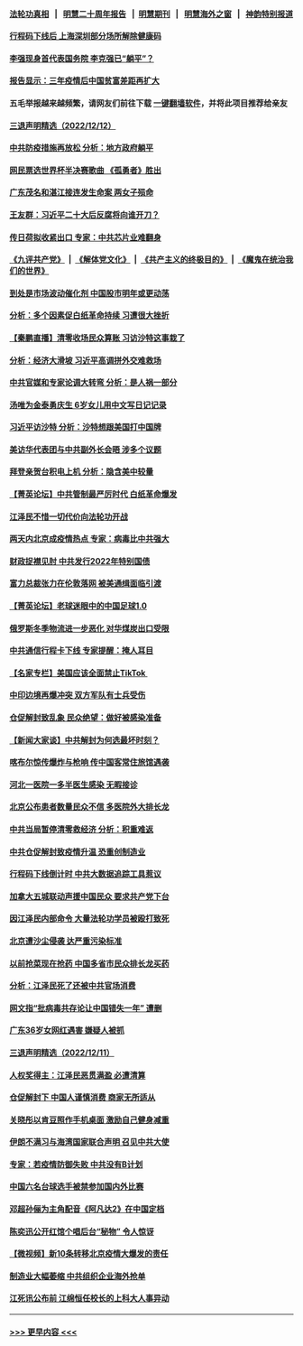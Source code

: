 #### [法轮功真相](https://github.com/gfw-breaker/truth/blob/master/README.md?t=0) &nbsp;&nbsp;|&nbsp;&nbsp; [明慧二十周年报告](https://github.com/gfw-breaker/mh-reports/blob/master/README.md?t=0) &nbsp;&nbsp;|&nbsp;&nbsp;[明慧期刊](https://github.com/gfw-breaker/mh-qikan) &nbsp;&nbsp;|&nbsp;&nbsp; [明慧海外之窗](https://github.com/gfw-breaker/mh-news/blob/master/README.md?t=0) &nbsp;&nbsp;|&nbsp;&nbsp; [神韵特别报道](https://github.com/gfw-breaker/mh-news/blob/master/shenyun.md?t=0)
#### [行程码下线后 上海深圳部分场所解除健康码](../pages/nsc413/n13883683.md?t=12131650) 
#### [李强现身首代表国务院 李克强已“躺平”？](../pages/nsc413/n13883598.md?t=12131650) 
#### [报告显示：三年疫情后中国贫富差距再扩大](../pages/nsc413/n13883480.md?t=12131650) 
#### 五毛举报越来越频繁，请网友们前往下载 [一键翻墙软件](https://github.com/gfw-breaker/ssr-accounts)，并将此项目推荐给亲友
#### [三退声明精选（2022/12/12）](../pages/nsc413/n13883652.md?t=12131650) 
#### [中共防疫措施再放松 分析：地方政府躺平](../pages/nsc413/n13883213.md?t=12131650) 
#### [网民票选世界杯半决赛歌曲 《孤勇者》胜出](../pages/nsc413/n13883541.md?t=12131650) 
#### [广东茂名和湛江接连发生命案 两女子殒命](../pages/nsc413/n13883579.md?t=12131650) 
#### [王友群：习近平二十大后反腐将向谁开刀？](../pages/nsc413/n13883431.md?t=12131650) 
#### [传日荷拟收紧出口 专家：中共芯片业难翻身](../pages/nsc413/n13883496.md?t=12131650) 
#### [《九评共产党》](https://github.com/begood0513/9ping.md/blob/master/README.md) &nbsp;|&nbsp; [《解体党文化》](../../../../jtdwh.md/blob/master/README.md)  &nbsp;|&nbsp; [《共产主义的终极目的》](../../../../gczydzjmd.md/blob/master/README.md) &nbsp;|&nbsp; [《魔鬼在统治我们的世界》](../../../../mgztzwmdsj.md/blob/master/README.md) 
#### [到处是市场波动催化剂 中国股市明年或更动荡](../pages/nsc413/n13883498.md?t=12131650) 
#### [分析：多个因素促白纸革命持续 习遭很大挫折](../pages/nsc413/n13872455.md?t=12131650) 
#### [【秦鹏直播】清零收场民众算账 习访沙特这事栽了](../pages/nsc413/n13883473.md?t=12131650) 
#### [分析：经济大滑坡 习近平高调拼外交难救场](../pages/nsc413/n13882938.md?t=12131650) 
#### [中共官媒和专家论调大转弯 分析：是人祸一部分](../pages/nsc413/n13883453.md?t=12131650) 
#### [汤唯为金泰勇庆生 6岁女儿用中文写日记记录](../pages/nsc413/n13883477.md?t=12131650) 
#### [习近平访沙特 分析：沙特想跟美国打中国牌](../pages/nsc413/n13883483.md?t=12131650) 
#### [美访华代表团与中共副外长会晤 涉多个议题](../pages/nsc413/n13883443.md?t=12131650) 
#### [拜登亲贺台积电上机 分析：隐含美中较量](../pages/nsc413/n13883456.md?t=12131650) 
#### [【菁英论坛】中共管制最严厉时代 白纸革命爆发](../pages/nsc413/n13883465.md?t=12131650) 
#### [江泽民不惜一切代价向法轮功开战](../pages/nsc413/n13883332.md?t=12131650) 
#### [两天内北京成疫情热点 专家：病毒比中共强大](../pages/nsc413/n13883440.md?t=12131650) 
#### [财政捉襟见肘 中共发行2022年特别国债](../pages/nsc413/n13883439.md?t=12131650) 
#### [富力总裁张力在伦敦落网 被美通缉面临引渡](../pages/nsc413/n13883423.md?t=12131650) 
#### [【菁英论坛】老球迷眼中的中国足球1.0](../pages/nsc413/n13883462.md?t=12131650) 
#### [俄罗斯冬季物流进一步恶化 对华煤炭出口受限](../pages/nsc413/n13883393.md?t=12131650) 
#### [中共通信行程卡下线 专家提醒：掩人耳目](../pages/nsc413/n13883397.md?t=12131650) 
#### [【名家专栏】美国应该全面禁止TikTok ](../pages/nsc413/n13883316.md?t=12131650) 
#### [中印边境再爆冲突 双方军队有士兵受伤](../pages/nsc413/n13883388.md?t=12131650) 
#### [仓促解封致乱象 民众绝望：做好被感染准备](../pages/nsc413/n13883381.md?t=12131650) 
#### [【新闻大家谈】中共解封为何选最坏时刻？](../pages/nsc413/n13883367.md?t=12131650) 
#### [喀布尔惊传爆炸与枪响 传中国客常住旅馆遇袭](../pages/nsc413/n13883280.md?t=12131650) 
#### [河北一医院一多半医生感染 无暇接诊](../pages/nsc413/n13883239.md?t=12131650) 
#### [北京公布患者数量民众不信 多医院外大排长龙](../pages/nsc413/n13883195.md?t=12131650) 
#### [中共当局暂停清零救经济 分析：积重难返](../pages/nsc413/n13883190.md?t=12131650) 
#### [中共仓促解封致疫情升温 恐重创制造业](../pages/nsc413/n13883187.md?t=12131650) 
#### [行程码下线倒计时 中共大数据追踪工具惹议](../pages/nsc413/n13883174.md?t=12131650) 
#### [加拿大五城联动声援中国民众 要求共产党下台](../pages/nsc413/n13883075.md?t=12131650) 
#### [因江泽民内部命令 大量法轮功学员被殴打致死](../pages/nsc413/n13877409.md?t=12131650) 
#### [北京遭沙尘侵袭 达严重污染标准](../pages/nsc413/n13883105.md?t=12131650) 
#### [以前抢菜现在抢药 中国多省市民众排长龙买药](../pages/nsc413/n13883095.md?t=12131650) 
#### [分析：江泽民死了还被中共官场消费](../pages/nsc413/n13883009.md?t=12131650) 
#### [网文指“批病毒共存论让中国错失一年” 遭删](../pages/nsc413/n13882987.md?t=12131650) 
#### [广东36岁女网红遇害 嫌疑人被抓](../pages/nsc413/n13882963.md?t=12131650) 
#### [三退声明精选（2022/12/11）](../pages/nsc413/n13882990.md?t=12131650) 
#### [人权奖得主：江泽民恶贯满盈 必遭清算](../pages/nsc413/n13882937.md?t=12131650) 
#### [仓促解封下 中国人谨慎消费 商家无所适从](../pages/nsc413/n13882900.md?t=12131650) 
#### [关晓彤以肯豆照作手机桌面 激励自己健身减重](../pages/nsc413/n13882845.md?t=12131650) 
#### [伊朗不满习与海湾国家联合声明 召见中共大使](../pages/nsc413/n13882879.md?t=12131650) 
#### [专家：若疫情防御失败 中共没有B计划](../pages/nsc413/n13882811.md?t=12131650) 
#### [中国六名台球选手被禁参加国内外比赛](../pages/nsc413/n13882814.md?t=12131650) 
#### [邓超孙俪为主角配音《阿凡达2》在中国定档](../pages/nsc413/n13882787.md?t=12131650) 
#### [陈奕迅公开红馆个唱后台“秘物” 令人惊讶](../pages/nsc413/n13882805.md?t=12131650) 
#### [【微视频】新10条转移北京疫情大爆发的责任](../pages/nsc413/n13882751.md?t=12131650) 
#### [制造业大幅萎缩 中共组织企业海外抢单](../pages/nsc413/n13882807.md?t=12131650) 
#### [江死讯公布前 江绵恒任校长的上科大人事异动](../pages/nsc413/n13882789.md?t=12131650) 

----
#### [ >>> 更早内容 <<< ](../indexes/nsc413-earlier.md)
